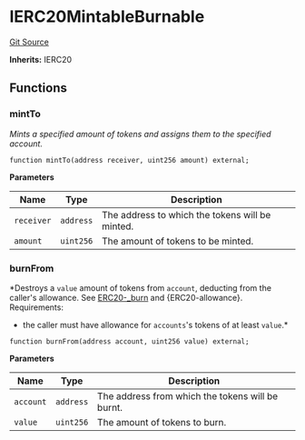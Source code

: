 # IERC20MintableBurnable
[Git Source](https://github.com-VargaElod23/Taraxa-project/bridge/blob/996f61a29d91a8326c805bfdad924088129ae1a7/src/connectors/IERC20MintableBurnable.sol)

**Inherits:**
IERC20


## Functions
### mintTo

*Mints a specified amount of tokens and assigns them to the specified account.*


```solidity
function mintTo(address receiver, uint256 amount) external;
```
**Parameters**

|Name|Type|Description|
|----|----|-----------|
|`receiver`|`address`|The address to which the tokens will be minted.|
|`amount`|`uint256`|The amount of tokens to be minted.|


### burnFrom

*Destroys a `value` amount of tokens from `account`, deducting from
the caller's allowance.
See [ERC20-_burn](/lib/beacon-light-client/lib/forge-std/src/mocks/MockERC20.sol/contract.MockERC20.md#_burn) and {ERC20-allowance}.
Requirements:
- the caller must have allowance for ``accounts``'s tokens of at least
`value`.*


```solidity
function burnFrom(address account, uint256 value) external;
```
**Parameters**

|Name|Type|Description|
|----|----|-----------|
|`account`|`address`|The address from which the tokens will be burnt.|
|`value`|`uint256`|The amount of tokens to burn.|


